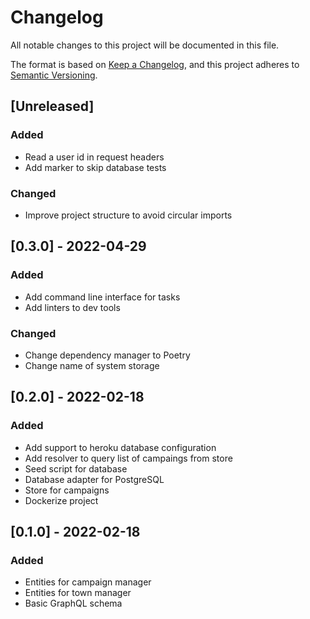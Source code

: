 # Changelog
All notable changes to this project will be documented in this file.

The format is based on [Keep a Changelog](https://keepachangelog.com/en/1.0.0/),
and this project adheres to [Semantic Versioning](https://semver.org/spec/v2.0.0.html).


## [Unreleased]
### Added
* Read a user id in request headers
* Add marker to skip database tests
### Changed
* Improve project structure to avoid circular imports

## [0.3.0] - 2022-04-29
### Added
* Add command line interface for tasks
* Add linters to dev tools
### Changed
* Change dependency manager to Poetry
* Change name of system storage


## [0.2.0] - 2022-02-18
### Added
* Add support to heroku database configuration
* Add resolver to query list of campaings from store
* Seed script for database
* Database adapter for PostgreSQL
* Store for campaigns
* Dockerize project

## [0.1.0] - 2022-02-18
### Added
* Entities for campaign manager
* Entities for town manager
* Basic GraphQL schema
